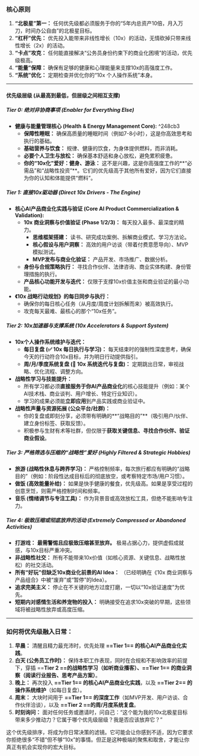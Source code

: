 ### **核心原则**
1.  **“北极星”第一：** 任何优先级都必须服务于你的“5年内总资产10倍，月入万刀，时间办公自由”的北极星目标。
2.  **“杠杆”优先：** 优先投入能带来非线性增长（10x）的活动，无情砍掉只带来线性增长（2x）的活动。
3.  **“卡点”攻克：** 任何能直接解决“公务员身份约束下的商业化困境”的活动，优先级极高。
4.  **“能量”保障：** 确保有足够的健康和心理能量来支撑10x的高强度工作。
5.  **“系统”优化：** 定期检查并优化你的“10x 个人操作系统”本身。

---

#### **优先级层级 (从最高到最低，但层级之间相互支撑)**

##### **Tier 0: 绝对非协商事项 (Enabler for Everything Else)**
*   **健康与能量管理核心 (Health & Energy Management Core):** ^248cb3
    *   **保障性睡眠：** 确保高质量的睡眠时间（例如7-8小时），这是你高效思考和执行的基础。
    *   **基础营养与饮食：** 规律、健康的饮食，为身体提供燃料，而非消耗。
    *   **必要个人卫生与放松：** 确保基本舒适和身心放松，避免累积疲惫。
    *   **你的“10x化”爱好：健身、游泳：** 这不是兴趣，这是你高强度工作的**“必需品”和“战略性投资”**。它们的优先级高于其他所有爱好，因为它们直接为你的认知和体能提供“燃料”。

##### **Tier 1: 直接10x驱动器 (Direct 10x Drivers - The Engine)**
*   **核心AI产品商业化实践与验证 (Core AI Product Commercialization & Validation):**
    *   **10x 商业洞察与价值验证 (Phase 1/2/3)：** 每天投入最多、最深度的精力。
        *   **思维框架搭建：** 读书、研究成功案例、拆解商业模式、学习方法论。
        *   **核心假设与用户洞察：** 高效的用户访谈（带着付费意愿导向）、MVP模拟测试。
        *   **MVP发布与商业化验证：** 产品开发、市场推广、数据分析。
    *   **身份与合规策略执行：** 寻找合作伙伴、法律咨询、商业实体构建、身份管理措施的执行。
    *   **产品核心功能开发与迭代：** 仅限于支撑10x价值主张和商业验证的最小功能。
*   **《10x 战略行动规划》的每日同步与执行：**
    *   确保你的每日核心任务（从月度/周度计划拆解而来）被高效执行。
    *   攻克每天最难、最核心的那个“10x任务”。

##### **Tier 2: 10x加速器与支撑系统 (10x Accelerators & Support System)**
*   **10x个人操作系统维护与迭代：**
    *   **每日复盘 (✅ 10x 每日执行与学习)：** 每天结束时的强制性深度思考，确保今天的行动符合10x目标，并为明日行动提供指引。
    *   **周/月/季度系统复盘 (🔄 10x 系统迭代与复盘)：** 定期跳出日常，审视战略、优化流程、调整方向。
*   **战略性学习与技能提升：**
    *   所有学习都必须**直接服务于你AI产品商业化**的核心技能提升（例如：某个AI技术栈、商业谈判、用户增长、特定行业知识）。
    *   学习的成果必须能**立即应用**到产品实践或商业验证中。
*   **战略性声量与资源拓展 (公众平台/社群)：**
    *   你的复盘或即刻分享，必须带有明确的**“战略目的”**（吸引用户/伙伴、建立身份标签、获取反馈）。
    *   积极参与生财有术等社群，但仅限于**获取关键信息、寻找合作伙伴、验证商业假设**。

##### **Tier 3: 严格筛选与压缩的“战略性”爱好 (Highly Filtered & Strategic Hobbies)**
*   **旅游 (战略性休息与跨界学习)：** 严格控制频率，每次旅行都应有明确的“战略目的”（例如：阶段性达成目标后的彻底放空，或考察特定市场/用户习惯）。
*   **做饭 (高效能量补给)：** 如果是快手健康的餐食，优先级高。如果是享受过程的创意烹饪，则需严格控制时间和频率。
*   **音乐 (情绪调节与专注工具)：** 作为背景音或高效放松工具，但绝不能影响专注力。

##### **Tier 4: 极致压缩或彻底放弃的活动 (Extremely Compressed or Abandoned Activities)**
*   **打游戏：** **最需警惕且应极致压缩甚至放弃。** 极易占据心力，提供虚假成就感，与10x目标严重冲突。
*   **非战略性社交：** 所有不能带来10x价值（如核心资源、关键信息、战略性放松）的社交活动。
*   **所有“好玩”但缺乏10x商业化前景的AI Idea：** （已经明确在《10x 商业洞察与产品组合》中被“废弃”或“暂停”的Idea）。
*   **追求完美主义：** 停止在不关键的地方过度打磨，一切以“10x验证速度”为优先。
*   **短期内对感情生活和养宠物的投入：** 明确接受在追求10x突破的早期，这些领域将被战略性放弃或高度压缩。

---

### **如何将优先级融入日常：**

1.  **早晨：** 清醒且精力最充沛时，优先处理 **==Tier 1== 的核心AI产品商业化实践**。
2.  **白天 (公务员工作时)：** 保持本职工作表现，同时在合规和不影响效率的前提下，穿插 ==**Tier 2 ==的战略性学习（如听商业播客）、==Tier 1== 的商业洞察（阅读行业报告、思考产品方案）**。
3.  **晚上：** 再次投入 **==Tier 1== 的核心AI产品商业化实践**，以及 **==Tier 2== 的操作系统维护**（如每日复盘）。
4.  **周末：** 大块时间用于 **==Tier 1== 的深度工作**（如MVP开发、用户访谈、合作伙伴洽谈），以及 **==Tier 2 ==的周/月度系统复盘**。
5.  **时刻询问：** 面对任何任务或邀请时，问自己：“这个能为我的10x北极星目标带来多少推动力？它属于哪个优先级层级？我是否应该放弃它？”

这个优先级排序，将成为你日常决策的滤镜。它可能会让你感到不适，因为它要求你拒绝很多“不错”但不够“10x”的事情。但正是这种极端的聚焦和取舍，才能让你真正有机会实现你的宏大目标。